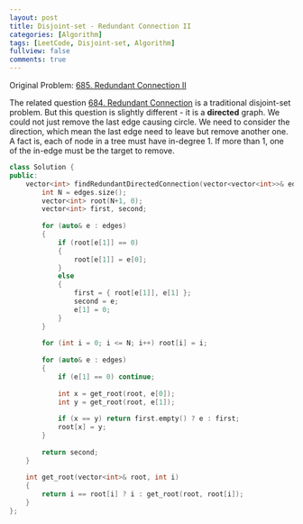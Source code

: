 ```yaml
---
layout: post
title: Disjoint-set - Redundant Connection II
categories: [Algorithm]
tags: [LeetCode, Disjoint-set, Algorithm]
fullview: false
comments: true
---
```


Original Problem: [685. Redundant Connection II](https://leetcode.com/problems/redundant-connection-ii/description/)

The related question [684. Redundant Connection](https://leetcode.com/problems/redundant-connection/description/) is a traditional disjoint-set problem. But this question is slightly different - it is a **directed** graph. We could not just remove the last edge causing circle. We need to consider the direction, which mean the last edge need to leave but remove another one. A fact is, each of node in a tree must have in-degree 1. If more than 1, one of the in-edge must be the target to remove. 


```C++
class Solution {
public:
    vector<int> findRedundantDirectedConnection(vector<vector<int>>& edges) {
        int N = edges.size();
        vector<int> root(N+1, 0);
        vector<int> first, second;
        
        for (auto& e : edges)
        {
            if (root[e[1]] == 0)
            {
                root[e[1]] = e[0];
            }
            else
            {
                first = { root[e[1]], e[1] };
                second = e;
                e[1] = 0;
            }
        }
        
        for (int i = 0; i <= N; i++) root[i] = i;
        
        for (auto& e : edges)
        {
            if (e[1] == 0) continue;
            
            int x = get_root(root, e[0]);
            int y = get_root(root, e[1]);
            
            if (x == y) return first.empty() ? e : first;
            root[x] = y;
        }
        
        return second;
    }
    
    int get_root(vector<int>& root, int i)
    {
        return i == root[i] ? i : get_root(root, root[i]);
    }
};
```